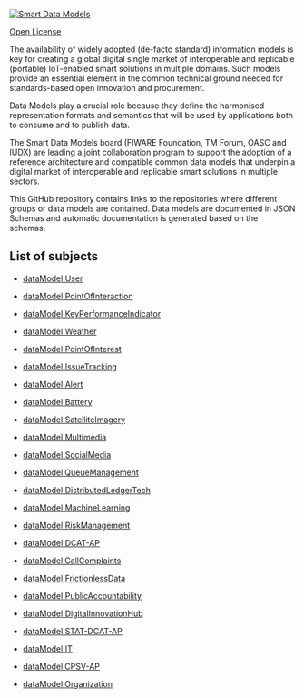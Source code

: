 [![Smart Data Models](https://smartdatamodels.org/wp-content/uploads/2022/01/SmartDataModels_logo.png "Logo")](https://smartdatamodels.org)
[Open License](https://github.com/smart-data-models//CrossSector/blob/master//LICENSE.md)

The availability of widely adopted (de-facto standard) information models is key for creating a global digital single market of interoperable and replicable (portable) IoT-enabled smart solutions in multiple domains. Such models provide an essential element in the common technical ground needed for standards-based open innovation and procurement.

Data Models play a crucial role because they define the harmonised representation formats and semantics that will be used by applications both to consume and to publish data.

The Smart Data Models board (FIWARE Foundation, TM Forum, OASC and IUDX) are leading a joint collaboration program to support the adoption of a reference architecture and compatible common data models that underpin a digital market of interoperable and replicable smart solutions in multiple sectors.

This GitHub repository contains links to the repositories where different groups or data models are contained. Data models are documented in JSON Schemas and automatic documentation is generated based on the schemas. 

## List of subjects

* [dataModel.User](https://github.com/smart-data-models/dataModel.User)
* [dataModel.PointOfInteraction](https://github.com/smart-data-models/dataModel.PointOfInteraction)
* [dataModel.KeyPerformanceIndicator](https://github.com/smart-data-models/dataModel.KeyPerformanceIndicator)
* [dataModel.Weather](https://github.com/smart-data-models/dataModel.Weather)
* [dataModel.PointOfInterest](https://github.com/smart-data-models/dataModel.PointOfInterest)
* [dataModel.IssueTracking](https://github.com/smart-data-models/dataModel.IssueTracking)
* [dataModel.Alert](https://github.com/smart-data-models/dataModel.Alert)
* [dataModel.Battery](https://github.com/smart-data-models/dataModel.Battery)
* [dataModel.SatelliteImagery](https://github.com/smart-data-models/dataModel.SatelliteImagery)
* [dataModel.Multimedia](https://github.com/smart-data-models/dataModel.Multimedia)
* [dataModel.SocialMedia](https://github.com/smart-data-models/dataModel.SocialMedia)
* [dataModel.QueueManagement](https://github.com/smart-data-models/dataModel.QueueManagement)
* [dataModel.DistributedLedgerTech](https://github.com/smart-data-models/dataModel.DistributedLedgerTech)
* [dataModel.MachineLearning](https://github.com/smart-data-models/dataModel.MachineLearning)
* [dataModel.RiskManagement](https://github.com/smart-data-models/dataModel.RiskManagement)
* [dataModel.DCAT-AP](https://github.com/smart-data-models/dataModel.DCAT-AP)
* [dataModel.CallComplaints](https://github.com/smart-data-models/dataModel.CallComplaints)
* [dataModel.FrictionlessData](https://github.com/smart-data-models/dataModel.FrictionlessData)
* [dataModel.PublicAccountability](https://github.com/smart-data-models/dataModel.PublicAccountability)
* [dataModel.DigitalInnovationHub](https://github.com/smart-data-models/dataModel.DigitalInnovationHub)
* [dataModel.STAT-DCAT-AP](https://github.com/smart-data-models/dataModel.STAT-DCAT-AP)
* [dataModel.IT](https://github.com/smart-data-models/dataModel.IT)
* [dataModel.CPSV-AP](https://github.com/smart-data-models/dataModel.CPSV-AP)
* [dataModel.Organization](https://github.com/smart-data-models/dataModel.Organization)

